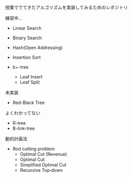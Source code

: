 
授業ででてきたアルゴリズムを実装してみるためのレポジトリ

練習中...

- Linear Search
- Binary Search
- Hash(Open Addressing)
- Insertion Sort

- b+-tree
  - Leaf Insert
  - Leaf Split

未実装
- Red-Black Tree

よくわかってない
- R-tree
- B-link-tree

動的計画法
- Rod cutting problem
  - Optimal Cut (Revenue)
  - Optimal Cut
  - Simplified Optimal Cut
  - Recursive Top‐down
